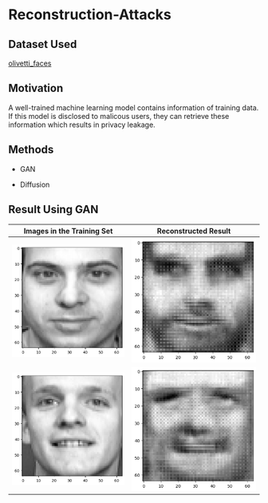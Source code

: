 # Reconstruction-Attacks

## Dataset Used
[olivetti_faces](https://www.kaggle.com/code/serkanpeldek/face-recognition-on-olivetti-dataset)

## Motivation
A well-trained machine learning model contains information of training data. If this model is disclosed to malicous users, they can retrieve these information which results in privacy leakage. 

## Methods

* GAN

* Diffusion

## Result Using GAN
Images in the Training Set             |  Reconstructed Result
:-------------------------:|:-------------------------:
![](https://github.com/jiz322/Reconstruction-Attacks/blob/main/examples/exmaple_real_image.png) |  ![](https://github.com/jiz322/Reconstruction-Attacks/blob/main/examples/exmaple_result_gan.png)
![](https://github.com/jiz322/Reconstruction-Attacks/blob/main/examples/exmaple2_real_image.png) |  ![](https://github.com/jiz322/Reconstruction-Attacks/blob/main/examples/exmaple2_result_gan.png)

